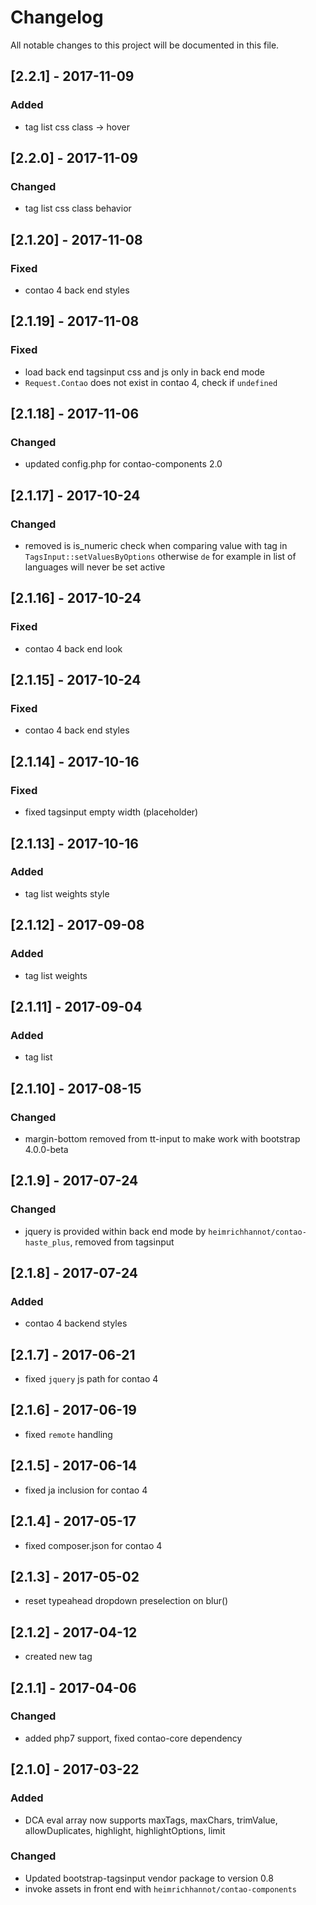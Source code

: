 # Changelog
All notable changes to this project will be documented in this file.

## [2.2.1] - 2017-11-09

### Added
- tag list css class -> hover

## [2.2.0] - 2017-11-09

### Changed
- tag list css class behavior

## [2.1.20] - 2017-11-08

### Fixed
- contao 4 back end styles

## [2.1.19] - 2017-11-08

### Fixed
- load back end tagsinput css and js only in back end mode
- `Request.Contao` does not exist in contao 4, check if `undefined`

## [2.1.18] - 2017-11-06

### Changed
- updated config.php for contao-components 2.0

## [2.1.17] - 2017-10-24

### Changed
- removed is is_numeric check when comparing value with tag in `TagsInput::setValuesByOptions` otherwise `de` for example in list of languages will never be set active

## [2.1.16] - 2017-10-24

### Fixed
- contao 4 back end look

## [2.1.15] - 2017-10-24

### Fixed
- contao 4 back end styles

## [2.1.14] - 2017-10-16

### Fixed
- fixed tagsinput empty width (placeholder)

## [2.1.13] - 2017-10-16

### Added
- tag list weights style

## [2.1.12] - 2017-09-08

### Added
- tag list weights

## [2.1.11] - 2017-09-04

### Added
- tag list

## [2.1.10] - 2017-08-15

### Changed
- margin-bottom removed from tt-input to make work with bootstrap 4.0.0-beta

## [2.1.9] - 2017-07-24

### Changed
- jquery is provided within back end mode by `heimrichhannot/contao-haste_plus`, removed from tagsinput

## [2.1.8] - 2017-07-24

### Added
- contao 4 backend styles

## [2.1.7] - 2017-06-21
- fixed `jquery` js path for contao 4

## [2.1.6] - 2017-06-19
- fixed `remote` handling 

## [2.1.5] - 2017-06-14
- fixed ja inclusion for contao 4

## [2.1.4] - 2017-05-17
- fixed composer.json for contao 4

## [2.1.3] - 2017-05-02
- reset typeahead dropdown preselection on blur()

## [2.1.2] - 2017-04-12
- created new tag

## [2.1.1] - 2017-04-06

### Changed

- added php7 support, fixed contao-core dependency

## [2.1.0] - 2017-03-22

### Added

- DCA eval array now supports maxTags, maxChars, trimValue, allowDuplicates, highlight, highlightOptions, limit

### Changed
- Updated bootstrap-tagsinput vendor package to version 0.8
- invoke assets in front end with `heimrichhannot/contao-components`
